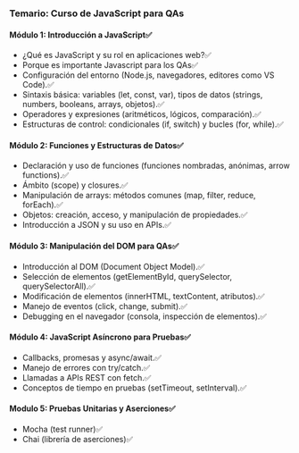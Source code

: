 
### **Temario: Curso de JavaScript para QAs**

#### Módulo 1: Introducción a JavaScript✅
  - ¿Qué es JavaScript y su rol en aplicaciones web?✅
  - Porque es importante Javascript para los QAs✅
  - Configuración del entorno (Node.js, navegadores, editores como VS Code).✅
  - Sintaxis básica: variables (let, const, var), tipos de datos (strings, numbers, booleans, arrays, objetos).✅
  - Operadores y expresiones (aritméticos, lógicos, comparación).✅
  - Estructuras de control: condicionales (if, switch) y bucles (for, while).✅

#### Módulo 2: Funciones y Estructuras de Datos✅
  - Declaración y uso de funciones (funciones nombradas, anónimas, arrow functions).✅
  - Ámbito (scope) y closures.✅
  - Manipulación de arrays: métodos comunes (map, filter, reduce, forEach).✅
  - Objetos: creación, acceso, y manipulación de propiedades.✅
  - Introducción a JSON y su uso en APIs.✅

#### Módulo 3: Manipulación del DOM para QAs✅
  - Introducción al DOM (Document Object Model).✅
  - Selección de elementos (getElementById, querySelector, querySelectorAll).✅
  - Modificación de elementos (innerHTML, textContent, atributos).✅
  - Manejo de eventos (click, change, submit).✅
  - Debugging en el navegador (consola, inspección de elementos).✅

#### Módulo 4: JavaScript Asíncrono para Pruebas✅
  - Callbacks, promesas y async/await.✅
  - Manejo de errores con try/catch.✅
  - Llamadas a APIs REST con fetch.✅
  - Conceptos de tiempo en pruebas (setTimeout, setInterval).✅

#### Modulo 5: Pruebas Unitarias y Aserciones✅
  - Mocha (test runner)✅
  - Chai (librería de aserciones)✅
